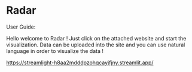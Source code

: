 # Radar

User Guide: 

Hello welcome to Radar ! Just click on the attached website and start the visualization. Data can be uploaded into the site and you can use natural language in order to visualize the data !

https://streamlight-h8aa2mdddpzohqcayjfjny.streamlit.app/
